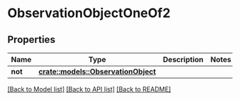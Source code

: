 # ObservationObjectOneOf2

## Properties

Name | Type | Description | Notes
------------ | ------------- | ------------- | -------------
**not** | [**crate::models::ObservationObject**](ObservationObject.md) |  | 

[[Back to Model list]](../README.md#documentation-for-models) [[Back to API list]](../README.md#documentation-for-api-endpoints) [[Back to README]](../README.md)


